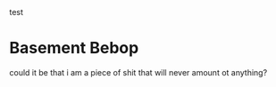 <head>test</head>
<h1>Basement Bebop</h1>
<div>could it be that i am a piece of shit that will never amount ot anything?</div>
